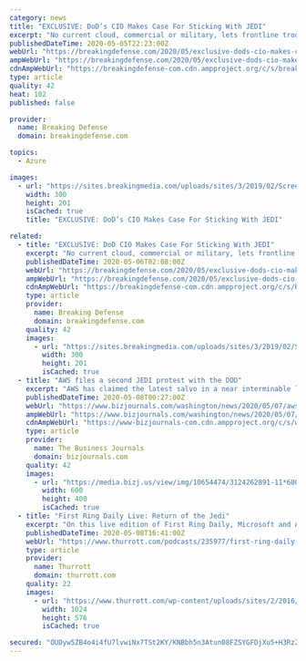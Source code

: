 ```yaml
---
category: news
title: "EXCLUSIVE: DoD’s CIO Makes Case For Sticking With JEDI"
excerpt: "No current cloud, commercial or military, lets frontline troops access both classified and unclassified data from all over the world, Dana Deasy told Breaking Defense. That makes JEDI unique – and too complex to split up among multiple contractors."
publishedDateTime: 2020-05-05T22:23:00Z
webUrl: "https://breakingdefense.com/2020/05/exclusive-dods-cio-makes-case-for-sticking-with-jedi/"
ampWebUrl: "https://breakingdefense.com/2020/05/exclusive-dods-cio-makes-case-for-sticking-with-jedi/amp/"
cdnAmpWebUrl: "https://breakingdefense-com.cdn.ampproject.org/c/s/breakingdefense.com/2020/05/exclusive-dods-cio-makes-case-for-sticking-with-jedi/amp/"
type: article
quality: 42
heat: 102
published: false

provider:
  name: Breaking Defense
  domain: breakingdefense.com

topics:
  - Azure

images:
  - url: "https://sites.breakingmedia.com/uploads/sites/3/2019/02/Screen-Shot-2019-02-05-at-12.58.21-PM-300x201.png"
    width: 300
    height: 201
    isCached: true
    title: "EXCLUSIVE: DoD’s CIO Makes Case For Sticking With JEDI"

related:
  - title: "EXCLUSIVE: DoD CIO Makes Case For Sticking With JEDI"
    excerpt: "No current cloud, commercial or military, lets frontline troops access both classified and unclassified data from all over the world, Dana Deasy told Breaking Defense. That makes JEDI unique – and too complex to split up among multiple contractors."
    publishedDateTime: 2020-05-06T02:08:00Z
    webUrl: "https://breakingdefense.com/2020/05/exclusive-dods-cio-makes-case-for-sticking-with-jedi/"
    ampWebUrl: "https://breakingdefense.com/2020/05/exclusive-dods-cio-makes-case-for-sticking-with-jedi/amp/"
    cdnAmpWebUrl: "https://breakingdefense-com.cdn.ampproject.org/c/s/breakingdefense.com/2020/05/exclusive-dods-cio-makes-case-for-sticking-with-jedi/amp/"
    type: article
    provider:
      name: Breaking Defense
      domain: breakingdefense.com
    quality: 42
    images:
      - url: "https://sites.breakingmedia.com/uploads/sites/3/2019/02/Screen-Shot-2019-02-05-at-12.58.21-PM-300x201.png"
        width: 300
        height: 201
        isCached: true
  - title: "AWS files a second JEDI protest with the DOD"
    excerpt: "AWS has claimed the latest salvo in a near interminable legal war over JEDI, filing a second protest to seek more info over the Pentagon's corrective action of the contract."
    publishedDateTime: 2020-05-08T00:27:00Z
    webUrl: "https://www.bizjournals.com/washington/news/2020/05/07/aws-files-a-second-jedi-protest-with-the-dod.html"
    ampWebUrl: "https://www.bizjournals.com/washington/news/2020/05/07/aws-files-a-second-jedi-protest-with-the-dod.amp.html"
    cdnAmpWebUrl: "https://www-bizjournals-com.cdn.ampproject.org/c/s/www.bizjournals.com/washington/news/2020/05/07/aws-files-a-second-jedi-protest-with-the-dod.amp.html"
    type: article
    provider:
      name: The Business Journals
      domain: bizjournals.com
    quality: 42
    images:
      - url: "https://media.bizj.us/view/img/10654474/3124262891-11*600xx4000-2667-0-0.jpg"
        width: 600
        height: 400
        isCached: true
  - title: "First Ring Daily Live: Return of the Jedi"
    excerpt: "On this live edition of First Ring Daily, Microsoft and Amazon are fighting it out again, Outlook gets a new feature, and Google has a new communication tools boss."
    publishedDateTime: 2020-05-08T16:41:00Z
    webUrl: "https://www.thurrott.com/podcasts/235977/first-ring-daily-live-return-of-the-jedi"
    type: article
    provider:
      name: Thurrott
      domain: thurrott.com
    quality: 22
    images:
      - url: "https://www.thurrott.com/wp-content/uploads/sites/2/2016/10/First-Ring-Daily-FRD-Hero-1024x576.jpg"
        width: 1024
        height: 576
        isCached: true

secured: "OUDyw5ZB4o4i4fU7lvwiNx7TSt2KY/KNBbh5n3Atun08FZSYGFDjXu5+H3RzZnB6RlK4rLIioGnusSmLNM/IzJ2KoxI77piMCTy4rD6Y5312lJ2sFP3qDzGbGgkkUsb2de9NtU44b1FcATMSvBpRhk5Xp24axGrM0FqcVLotSHvnH9pLPwic78o4JS+uY7VWVriCvP71NmQJuEm4848NfruY1SVo/gTyGOV5GVWjpjgi0FPObm7LC85O6UeMTtyjXCgId1fry6Wor+SAKIkblKHUXxK1KdBba8I8i3mqdecJMLVu++DeFR1hNXiDWMsDPgFiO8RMMV5fJrtkQ+a4Tbz6DUFzYDUhy7UkXlJzuhcyVpCIhbvjGjkgqqS/ghWQZu/MOzY4W1lgYT+kan8CCAoAerRAB+IdcURn4viF6Nswvb85i0VHVInLCmzTYLiodmco9VALCNS+cIMxqbsVq1+i59evCzSGiYs/g5W7dbI=;S7BD7RRIpJ19jm0Pg3HxVw=="
---
```


